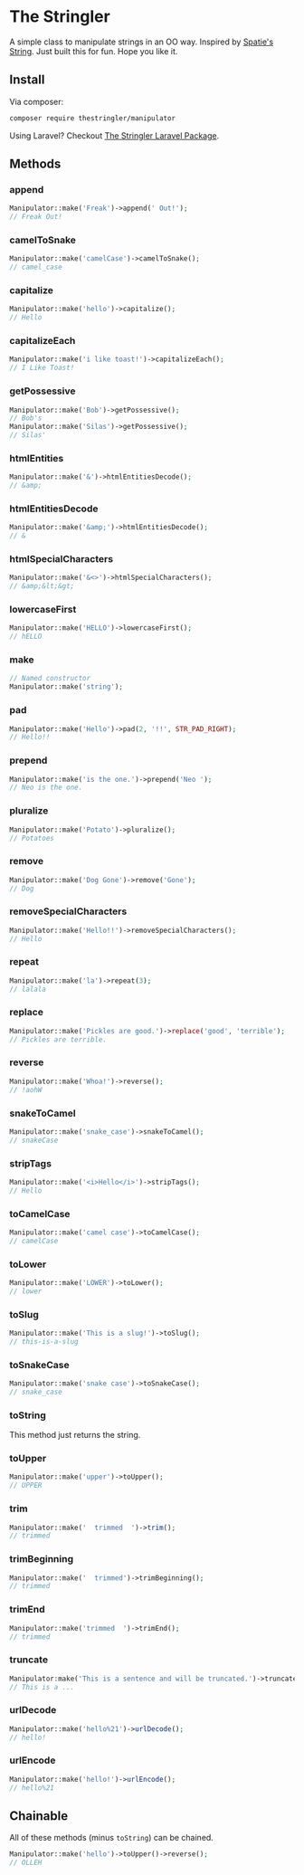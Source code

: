 # The Stringler

A simple class to manipulate strings in an OO way. Inspired by [Spatie's String](https://github.com/spatie/string). Just built this for fun. Hope you like it.

## Install
Via composer:
```bash
composer require thestringler/manipulator
```

Using Laravel? Checkout [The Stringler Laravel Package](https://github.com/mattsparks/the-stringler-laravel). 

## Methods
### append
```php
Manipulator::make('Freak')->append(' Out!');
// Freak Out!
```

### camelToSnake
```php
Manipulator::make('camelCase')->camelToSnake();
// camel_case
```

### capitalize
```php
Manipulator::make('hello')->capitalize();
// Hello
```
### capitalizeEach
```php
Manipulator::make('i like toast!')->capitalizeEach();
// I Like Toast!
```

### getPossessive
```php
Manipulator::make('Bob')->getPossessive();
// Bob's
Manipulator::make('Silas')->getPossessive();
// Silas'
```

### htmlEntities
```php
Manipulator::make('&')->htmlEntitiesDecode();
// &amp;
```

### htmlEntitiesDecode
```php
Manipulator::make('&amp;')->htmlEntitiesDecode();
// &
```

### htmlSpecialCharacters
```php
Manipulator::make('&<>')->htmlSpecialCharacters();
// &amp;&lt;&gt;
```

### lowercaseFirst
```php
Manipulator::make('HELLO')->lowercaseFirst();
// hELLO
```

### make
```php
// Named constructor
Manipulator::make('string');
```

### pad
```php
Manipulator::make('Hello')->pad(2, '!!', STR_PAD_RIGHT);
// Hello!!
```

### prepend
```php
Manipulator::make('is the one.')->prepend('Neo ');
// Neo is the one.
```

### pluralize
```php
Manipulator::make('Potato')->pluralize();
// Potatoes
```
### remove
```php
Manipulator::make('Dog Gone')->remove('Gone');
// Dog
```

### removeSpecialCharacters
```php
Manipulator::make('Hello!!')->removeSpecialCharacters();
// Hello
```

### repeat
```php
Manipulator::make('la')->repeat(3);
// lalala
```

### replace
```php
Manipulator::make('Pickles are good.')->replace('good', 'terrible');
// Pickles are terrible.
```

### reverse
```php
Manipulator::make('Whoa!')->reverse();
// !aohW
```

### snakeToCamel
```php
Manipulator::make('snake_case')->snakeToCamel();
// snakeCase
```

### stripTags
```php
Manipulator::make('<i>Hello</i>')->stripTags();
// Hello
```

### toCamelCase
```php
Manipulator::make('camel case')->toCamelCase();
// camelCase
```

### toLower
```php
Manipulator::make('LOWER')->toLower();
// lower
```

### toSlug
```php
Manipulator::make('This is a slug!')->toSlug();
// this-is-a-slug
```

### toSnakeCase
```php
Manipulator::make('snake case')->toSnakeCase();
// snake_case
```

### toString
This method just returns the string.

### toUpper
```php
Manipulator::make('upper')->toUpper();
// UPPER
```

### trim
```php
Manipulator::make('  trimmed  ')->trim();
// trimmed
```

### trimBeginning
```php
Manipulator::make('  trimmed')->trimBeginning();
// trimmed
```

### trimEnd
```php
Manipulator::make('trimmed  ')->trimEnd();
// trimmed
```

### truncate
```php
Manipulator:make('This is a sentence and will be truncated.')->truncate(10, '...');
// This is a ...
```

### urlDecode
```php
Manipulator::make('hello%21')->urlDecode();
// hello!
```

### urlEncode
```php
Manipulator::make('hello!')->urlEncode();
// hello%21
```
## Chainable

All of these methods (minus `toString`) can be chained.

```php
Manipulator::make('hello')->toUpper()->reverse();
// OLLEH
```